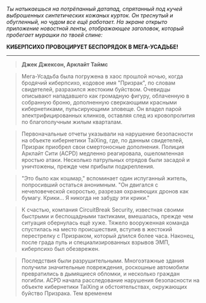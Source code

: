 _Ты натыкаешься на потрёпанный датапад, спрятанный под кучей выброшенных синтетических кожаных курток. Он треснутый и обугленный, но чудом все ещё работает. На экране открыто приложение новостной ленты, отображающее заголовок, который пробегает мурашки по твоей спине:_

**КИБЕРПСИХО ПРОВОЦИРУЕТ БЕСПОРЯДОК В МЕГА-УСАДЬБЕ!**

---

> **Джек Джексон, Арклайт Таймс**

> Мега-Усадьба была погружена в хаос прошлой ночью, когда бродячий киберпсихо, кодовое имя "Призрак", по словам свидетелей, разразился жестоким буйством. Очевидцы описывают нападавшего как громадную фигуру, облаченную в собранную броню, дополненную сверкающими красными кибернетиками, пульсирующими зловеще. Он владел парой электрифицированных клинков, оставляя след из кровопролития по благополучным жилым кварталам.

> Первоначальные отчеты указывали на нарушение безопасности на объекте кибернетики TaiXing, где, по данным свидетелей, Призрак приобрел свои смертоносные дополнения. Полиция Арклайт Сити (ACPD) медленно реагировала, ошеломленная яростью атаки. Несколько патрульных отрядов были засадой и уничтожены, прежде чем прибыли подкрепления.

> "Это было как кошмар," вспоминает один испуганный житель, попросивший остаться анонимным. "Он двигался с нечеловеческой скоростью, разрезая охраняющих дронов как бумагу. Крики... Я никогда не забуду эти крики."

> К счастью, компания CircuitBreak Security, известная своими быстрыми и беспощадными тактиками, вмешалась, прежде чем ситуация обернулась ещё хуже. Тяжело вооруженная команда спустилась на место происшествия, вступив в жестокий перестрелку с Призраком, который длился более часа. Наконец, после града пуль и специализированных взрывов ЭМП, киберпсихо был обезврежен.

> Последствия были разрушительными. Многоэтажные здания получили значительные повреждения, роскошные автомобили превратились в дымящиеся обломки, и несколько граждан погибли. ACPD начала расследование нарушения безопасности на объекте кибернетики TaiXing и обстоятельствах, окружающих буйство Призрака. Тем временем
